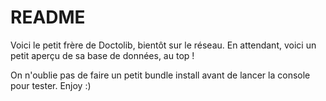 # README

Voici le petit frère de Doctolib, bientôt sur le réseau. En attendant, voici un petit aperçu de sa base de données, au top !

On n'oublie pas de faire un petit bundle install avant de lancer la console pour tester. Enjoy :)